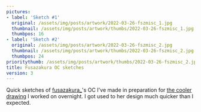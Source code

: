 ```yaml
---
pictures:
- label: 'Sketch #1'
  original: /assets/img/posts/artwork/2022-03-26-fszmisc_1.jpg
  thumbnail: /assets/img/posts/artwork/thumbs/2022-03-26-fszmisc_1.jpg
  thumbpos: 16
- label: 'Sketch #2'
  original: /assets/img/posts/artwork/2022-03-26-fszmisc_2.jpg
  thumbnail: /assets/img/posts/artwork/thumbs/2022-03-26-fszmisc_2.jpg
  thumbpos: 24
prioritythumb: /assets/img/posts/artwork/thumbs/2022-03-26-fszmisc_2.jpg
title: Fusazakura OC sketches
version: 3
---
```

Quick sketches of [fusazakura_](https://twitter.com/fusazakura_)'s OC I've made in preparation for [the cooler drawing](/artwork/2022-03-26-fuszbday) I worked on overnight.
I got used to her design much quicker than I expected.
